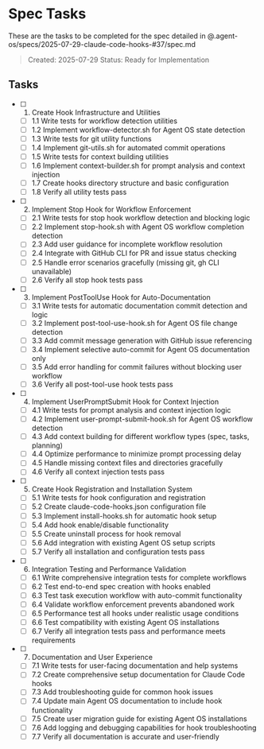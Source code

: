 # Spec Tasks

These are the tasks to be completed for the spec detailed in @.agent-os/specs/2025-07-29-claude-code-hooks-#37/spec.md

> Created: 2025-07-29
> Status: Ready for Implementation

## Tasks

- [ ] 1. Create Hook Infrastructure and Utilities
  - [ ] 1.1 Write tests for workflow detection utilities
  - [ ] 1.2 Implement workflow-detector.sh for Agent OS state detection
  - [ ] 1.3 Write tests for git utility functions
  - [ ] 1.4 Implement git-utils.sh for automated commit operations
  - [ ] 1.5 Write tests for context building utilities
  - [ ] 1.6 Implement context-builder.sh for prompt analysis and context injection
  - [ ] 1.7 Create hooks directory structure and basic configuration
  - [ ] 1.8 Verify all utility tests pass

- [ ] 2. Implement Stop Hook for Workflow Enforcement
  - [ ] 2.1 Write tests for stop hook workflow detection and blocking logic
  - [ ] 2.2 Implement stop-hook.sh with Agent OS workflow completion detection
  - [ ] 2.3 Add user guidance for incomplete workflow resolution
  - [ ] 2.4 Integrate with GitHub CLI for PR and issue status checking
  - [ ] 2.5 Handle error scenarios gracefully (missing git, gh CLI unavailable)
  - [ ] 2.6 Verify all stop hook tests pass

- [ ] 3. Implement PostToolUse Hook for Auto-Documentation
  - [ ] 3.1 Write tests for automatic documentation commit detection and logic
  - [ ] 3.2 Implement post-tool-use-hook.sh for Agent OS file change detection
  - [ ] 3.3 Add commit message generation with GitHub issue referencing
  - [ ] 3.4 Implement selective auto-commit for Agent OS documentation only
  - [ ] 3.5 Add error handling for commit failures without blocking user workflow
  - [ ] 3.6 Verify all post-tool-use hook tests pass

- [ ] 4. Implement UserPromptSubmit Hook for Context Injection
  - [ ] 4.1 Write tests for prompt analysis and context injection logic
  - [ ] 4.2 Implement user-prompt-submit-hook.sh for Agent OS workflow detection
  - [ ] 4.3 Add context building for different workflow types (spec, tasks, planning)
  - [ ] 4.4 Optimize performance to minimize prompt processing delay
  - [ ] 4.5 Handle missing context files and directories gracefully
  - [ ] 4.6 Verify all context injection tests pass

- [ ] 5. Create Hook Registration and Installation System
  - [ ] 5.1 Write tests for hook configuration and registration
  - [ ] 5.2 Create claude-code-hooks.json configuration file
  - [ ] 5.3 Implement install-hooks.sh for automatic hook setup
  - [ ] 5.4 Add hook enable/disable functionality
  - [ ] 5.5 Create uninstall process for hook removal
  - [ ] 5.6 Add integration with existing Agent OS setup scripts
  - [ ] 5.7 Verify all installation and configuration tests pass

- [ ] 6. Integration Testing and Performance Validation
  - [ ] 6.1 Write comprehensive integration tests for complete workflows
  - [ ] 6.2 Test end-to-end spec creation with hooks enabled
  - [ ] 6.3 Test task execution workflow with auto-commit functionality
  - [ ] 6.4 Validate workflow enforcement prevents abandoned work
  - [ ] 6.5 Performance test all hooks under realistic usage conditions
  - [ ] 6.6 Test compatibility with existing Agent OS installations
  - [ ] 6.7 Verify all integration tests pass and performance meets requirements

- [ ] 7. Documentation and User Experience
  - [ ] 7.1 Write tests for user-facing documentation and help systems
  - [ ] 7.2 Create comprehensive setup documentation for Claude Code hooks
  - [ ] 7.3 Add troubleshooting guide for common hook issues
  - [ ] 7.4 Update main Agent OS documentation to include hook functionality
  - [ ] 7.5 Create user migration guide for existing Agent OS installations
  - [ ] 7.6 Add logging and debugging capabilities for hook troubleshooting
  - [ ] 7.7 Verify all documentation is accurate and user-friendly